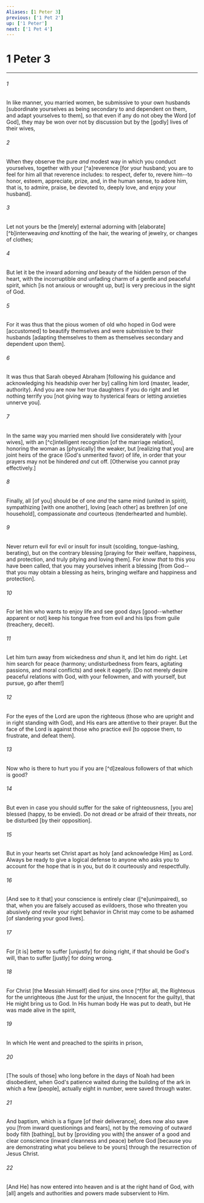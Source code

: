 ```yaml
---
Aliases: [1 Peter 3]
previous: ['1 Pet 2']
up: ['1 Peter']
next: ['1 Pet 4']
---
```

# 1 Peter 3

***














###### 1 






In like manner, you married women, be submissive to your own husbands [subordinate yourselves as being secondary to and dependent on them, and adapt yourselves to them], so that even if any do not obey the Word [of God], they may be won over not by discussion but by the [godly] lives of their wives, 













###### 2 






When they observe the pure _and_ modest way in which you conduct yourselves, together with your [^a]reverence [for your husband; you are to feel for him all that reverence includes: to respect, defer to, revere him--to honor, esteem, appreciate, prize, and, in the human sense, to adore him, that is, to admire, praise, be devoted to, deeply love, and enjoy your husband]. 













###### 3 






Let not yours be the [merely] external adorning with [elaborate] [^b]interweaving _and_ knotting of the hair, the wearing of jewelry, or changes of clothes; 













###### 4 






But let it be the inward adorning _and_ beauty of the hidden person of the heart, with the incorruptible _and_ unfading charm of a gentle and peaceful spirit, which [is not anxious or wrought up, but] is very precious in the sight of God. 













###### 5 






For it was thus that the pious women of old who hoped in God were [accustomed] to beautify themselves and were submissive to their husbands [adapting themselves to them as themselves secondary and dependent upon them]. 













###### 6 






It was thus that Sarah obeyed Abraham [following his guidance and acknowledging his headship over her by] calling him lord (master, leader, authority). And you are now her true daughters if you do right and let nothing terrify you [not giving way to hysterical fears or letting anxieties unnerve you]. 













###### 7 






In the same way you married men should live considerately with [your wives], with an [^c]intelligent recognition [of the marriage relation], honoring the woman as [physically] the weaker, but [realizing that you] are joint heirs of the grace (God's unmerited favor) of life, in order that your prayers may not be hindered _and_ cut off. [Otherwise you cannot pray effectively.] 













###### 8 






Finally, all [of you] should be of one _and_ the same mind (united in spirit), sympathizing [with one another], loving [each other] as brethren [of one household], compassionate _and_ courteous (tenderhearted and humble). 













###### 9 






Never return evil for evil or insult for insult (scolding, tongue-lashing, berating), but on the contrary blessing [praying for their welfare, happiness, and protection, and truly pitying and loving them]. For _know that_ to this you have been called, that you may yourselves inherit a blessing [from God--that you may obtain a blessing as heirs, bringing welfare and happiness and protection]. 













###### 10 






For let him who wants to enjoy life and see good days [good--whether apparent or not] keep his tongue free from evil and his lips from guile (treachery, deceit). 













###### 11 






Let him turn away from wickedness _and_ shun it, and let him do right. Let him search for peace (harmony; undisturbedness from fears, agitating passions, and moral conflicts) and seek it eagerly. [Do not merely desire peaceful relations with God, with your fellowmen, and with yourself, but pursue, go after them!] 













###### 12 






For the eyes of the Lord are upon the righteous (those who are upright and in right standing with God), and His ears are attentive to their prayer. But the face of the Lord is against those who practice evil [to oppose them, to frustrate, and defeat them]. 













###### 13 






Now who is there to hurt you if you are [^d]zealous followers of that which is good? 













###### 14 






But even in case you should suffer for the sake of righteousness, [you are] blessed (happy, to be envied). Do not dread _or_ be afraid of their threats, nor be disturbed [by their opposition]. 













###### 15 






But in your hearts set Christ apart as holy [and acknowledge Him] as Lord. Always be ready to give a logical defense to anyone who asks you to account for the hope that is in you, but do it courteously and respectfully. 













###### 16 






[And see to it that] your conscience is entirely clear ([^e]unimpaired), so that, when you are falsely accused as evildoers, those who threaten you abusively _and_ revile your right behavior in Christ may come to be ashamed [of slandering your good lives]. 













###### 17 






For [it is] better to suffer [unjustly] for doing right, if that should be God's will, than to suffer [justly] for doing wrong. 













###### 18 






For Christ [the Messiah Himself] died for sins once [^f]for all, the Righteous for the unrighteous (the Just for the unjust, the Innocent for the guilty), that He might bring us to God. In His human body He was put to death, but He was made alive in the spirit, 













###### 19 






In which He went and preached to the spirits in prison, 













###### 20 






[The souls of those] who long before in the days of Noah had been disobedient, when God's patience waited during the building of the ark in which a few [people], actually eight in number, were saved through water. 













###### 21 






And baptism, which is a figure [of their deliverance], does now also save you [from inward questionings and fears], not by the removing of outward body filth [bathing], but by [providing you with] the answer of a good and clear conscience (inward cleanness and peace) before God [because you are demonstrating what you believe to be yours] through the resurrection of Jesus Christ. 













###### 22 






[And He] has now entered into heaven and is at the right hand of God, with [all] angels and authorities and powers made subservient to Him.
